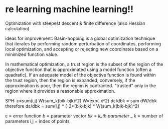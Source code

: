 # re learning machine learning!!
Optimization with steepest descent &amp; finite difference (also Hessian calculation)

ideas for improvement: 
Basin-hopping is a global optimization technique that iterates by performing random perturbation of coordinates, performing local optimization, and accepting or rejecting new coordinates based on a minimized function value.

In mathematical optimization, a trust region is the subset of the region of the objective function that is approximated using a model function (often a quadratic). If an adequate model of the objective function is found within the trust region, then the region is expanded; conversely, if the approximation is poor, then the region is contracted. "trusted" only in the region where it provides a reasonable approximation.

SPH:
ε=sum(i,j) W(sum_k(bik-bjk)^2)
W=exp(-x^2)
dε/dbk = sum dW/dbk
therefore
dε/dbk = sum(i,j) * (-2*(bik-bjk) * W(sum_k(bik-bjk)^2) 

ε = error function
_b_ = parameter vector
_bk_ = _k_th parameter_ _ 
k = number of parameters
i,j = index of points
